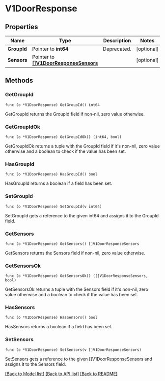 # V1DoorResponse

## Properties

Name | Type | Description | Notes
------------ | ------------- | ------------- | -------------
**GroupId** | Pointer to **int64** | Deprecated. | [optional] 
**Sensors** | Pointer to [**[]V1DoorResponseSensors**](V1DoorResponse_sensors.md) |  | [optional] 

## Methods

### GetGroupId

`func (o *V1DoorResponse) GetGroupId() int64`

GetGroupId returns the GroupId field if non-nil, zero value otherwise.

### GetGroupIdOk

`func (o *V1DoorResponse) GetGroupIdOk() (int64, bool)`

GetGroupIdOk returns a tuple with the GroupId field if it's non-nil, zero value otherwise
and a boolean to check if the value has been set.

### HasGroupId

`func (o *V1DoorResponse) HasGroupId() bool`

HasGroupId returns a boolean if a field has been set.

### SetGroupId

`func (o *V1DoorResponse) SetGroupId(v int64)`

SetGroupId gets a reference to the given int64 and assigns it to the GroupId field.

### GetSensors

`func (o *V1DoorResponse) GetSensors() []V1DoorResponseSensors`

GetSensors returns the Sensors field if non-nil, zero value otherwise.

### GetSensorsOk

`func (o *V1DoorResponse) GetSensorsOk() ([]V1DoorResponseSensors, bool)`

GetSensorsOk returns a tuple with the Sensors field if it's non-nil, zero value otherwise
and a boolean to check if the value has been set.

### HasSensors

`func (o *V1DoorResponse) HasSensors() bool`

HasSensors returns a boolean if a field has been set.

### SetSensors

`func (o *V1DoorResponse) SetSensors(v []V1DoorResponseSensors)`

SetSensors gets a reference to the given []V1DoorResponseSensors and assigns it to the Sensors field.


[[Back to Model list]](../README.md#documentation-for-models) [[Back to API list]](../README.md#documentation-for-api-endpoints) [[Back to README]](../README.md)


